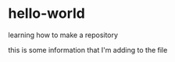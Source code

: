 # hello-world
learning how to make a repository

this is some information that I'm adding to the file
